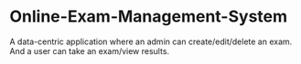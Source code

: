 # Online-Exam-Management-System
A data-centric application where an admin can create/edit/delete an exam. And a user can take an exam/view results.
